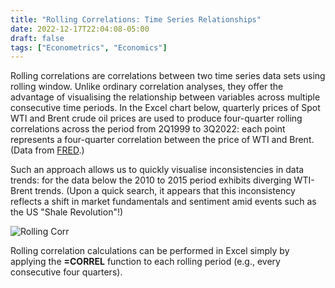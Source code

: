 ```yaml
---
title: "Rolling Correlations: Time Series Relationships"
date: 2022-12-17T22:04:08-05:00
draft: false
tags: ["Econometrics", "Economics"]
---
```

Rolling correlations are correlations between two time series data sets using rolling window. Unlike ordinary correlation analyses, they offer the advantage of visualising the relationship between variables across multiple consecutive time periods. In the Excel chart below, quarterly prices of Spot WTI and Brent crude oil prices are used to produce four-quarter rolling correlations across the period from 2Q1999 to 3Q2022: each point represents a four-quarter correlation between the price of WTI and Brent. (Data from [FRED](https://fred.stlouisfed.org/).)

Such an approach allows us to quickly visualise inconsistencies in data trends: for the data below the 2010 to 2015 period exhibits diverging WTI-Brent trends. (Upon a quick search, it appears that this inconsistency reflects a shift in market fundamentals and sentiment amid events such as the US "Shale Revolution"!)

![Rolling Corr](/Rolling.jpg)

Rolling correlation calculations can be performed in Excel simply by applying the **=CORREL** function to each rolling period (e.g., every consecutive four quarters).
